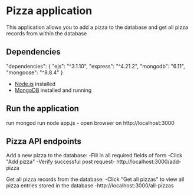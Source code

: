 # Pizza application
This application allows you to add a pizza to the database and get all pizza records from within the database


## Dependencies
  "dependencies": {
    "ejs": "^3.1.10",
    "express": "^4.21.2",
    "mongodb": "6.11",
    "mongoose": "^8.8.4"
  }

- [Node.js](https://nodejs.org/) installed 
- [MongoDB](https://www.mongodb.com/) installed and running 


## Run the application
run mongod
run node app.js - open browser on http://localhost:3000


## Pizza API endpoints
Add a new pizza to the database:
-Fill in all required fields of form
-Click "Add pizza" 
-Verify successful post request- http://localhost:3000/add-pizza

Get all pizza records from the database:
-Click "Get all pizzas" to view all pizza entries stored in the database -http://localhost:3000/all-pizzas